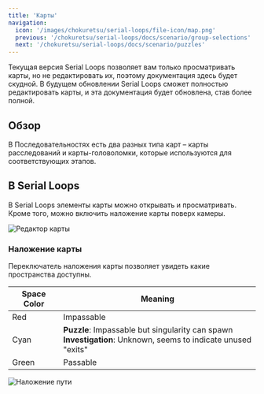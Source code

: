 ```yaml
---
title: 'Карты'
navigation:
  icon: '/images/chokuretsu/serial-loops/file-icon/map.png'
  previous: '/chokuretsu/serial-loops/docs/scenario/group-selections'
  next: '/chokuretsu/serial-loops/docs/scenario/puzzles'
---
```


Текущая версия Serial Loops позволяет вам только просматривать карты, но не редактировать их, поэтому документация здесь будет скудной.
В будущем обновлении Serial Loops сможет полностью редактировать карты, и эта документация будет обновлена, став более полной.

## Обзор

В Последовательностях есть два разных типа карт – карты расследований и карты-головоломки,
которые используются для соответствующих этапов.

## В Serial Loops
В Serial Loops элементы карты можно открывать и просматривать. Кроме того, можно включить наложение карты 
поверх камеры.

![Редактор карты](/images/chokuretsu/serial-loops/map-editing.png)

### Наложение карты
Переключатель наложения карты позволяет увидеть какие пространства доступны.

| Space Color | Meaning |
|-------------|---------|
| Red | Impassable |
| Cyan | **Puzzle**: Impassable but singularity can spawn<br/>**Investigation**: Unknown, seems to indicate unused "exits" |
| Green | Passable |

![Наложение пути](/images/chokuretsu/serial-loops/map-pathing-overlay.png)